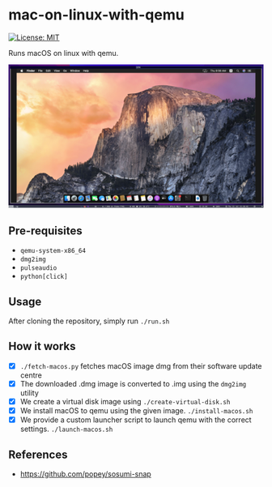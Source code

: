# mac-on-linux-with-qemu
[![License: MIT](https://img.shields.io/badge/License-MIT-yellow.svg)](https://opensource.org/licenses/MIT)

Runs macOS on linux with qemu.

![screenshot](./assets/screenshot.png)

## Pre-requisites

- `qemu-system-x86_64`
- `dmg2img`
- `pulseaudio`
- `python[click]`

## Usage

After cloning the repository, simply run `./run.sh`

## How it works

- [x] `./fetch-macos.py` fetches macOS image dmg from their software update centre
- [x] The downloaded .dmg image is converted to .img using the `dmg2img` utility
- [x] We create a virtual disk image using `./create-virtual-disk.sh`
- [x] We install macOS to qemu using the given image. `./install-macos.sh`
- [x] We provide a custom launcher script to launch qemu with the correct settings. `./launch-macos.sh`

## References
- https://github.com/popey/sosumi-snap
